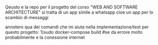 Qeusto e la repo per il progetto del corso "WEB AND SOFTWARE ARCHITECTURE"
si tratta di un app simile a whatsapp cioe un app per lo scambio di messaggi



annotero qua dei comandi che mi aiuta nella implementazione/test per questo progetto:
1)sudo docker-compose build
#se da errore molto probabilmente e la conessione internet
